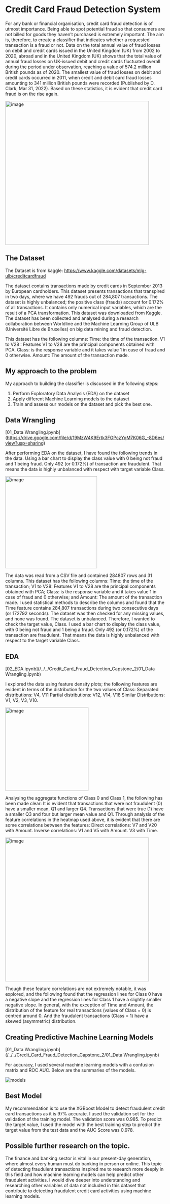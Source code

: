 # Credit Card Fraud Detection System
For any bank or financial organisation, credit card fraud detection is of utmost importance. Being able to spot potential fraud so that consumers are not billed for goods they haven’t purchased is extremely important. The aim is, therefore, to create a classifier that indicates whether a requested transaction is a fraud or not. Data on the total annual value of fraud losses on debit and credit cards issued in the United Kingdom (UK) from 2002 to 2020, abroad and in the United Kingdom (UK) shows that the total value of annual fraud losses on UK-issued debit and credit cards fluctuated overall during the period under observation, reaching a value of 574.2 million British pounds as of 2020. The smallest value of fraud losses on debit and credit cards occurred in 2011, when credit and debit card fraud losses amounting to 341 million British pounds were recorded (Published by D. Clark, Mar 31, 2022). Based on these statistics, it is evident that credit card fraud is on the rise again.

<img width="452" alt="image" src="https://user-images.githubusercontent.com/85933265/209000742-7b803cc1-32e2-4982-bde9-08910feb6693.png">

## The Dataset

The Dataset is from kaggle: https://www.kaggle.com/datasets/mlg-ulb/creditcardfraud 

The dataset contains transactions made by credit cards in September 2013 by European cardholders. This dataset presents transactions that transpired in two days, where we have 492 frauds out of 284,807 transactions. The dataset is highly unbalanced; the positive class (frauds) account for 0.172% of all transactions. It contains only numerical input variables, which are the result of a PCA transformation. This dataset was downloaded from Kaggle. The dataset has been collected and analysed during a research collaboration between Worldline and the Machine Learning Group of ULB (Université Libre de Bruxelles) on big data mining and fraud detection.

This dataset has the following columns: Time: the time of the transaction. V1 to V28 : Features V1 to V28 are the principal components obtained with PCA. Class: is the response variable and it takes value 1 in case of fraud and 0 otherwise. Amount: The amount of the transaction made.

## My approach to the problem
My approach to building the classifier is discussed in the following steps:

1.	Perform Exploratory Data Analysis (EDA) on the dataset
2.	Apply different Machine Learning models to the dataset
3.	Train and assess our models on the dataset and pick the best one.

## Data Wrangling


[01_Data Wrangling.ipynb] (https://drive.google.com/file/d/19MzW4K9Ertk3FGPczYqM7K06G_-8D6es/view?usp=sharing)

After performing EDA on the dataset, I have found the following trends in the data. 
Using a bar chart to display the class value with 0 being not fraud and 1 being fraud. Only 492 (or 0.172%) of transaction are fraudulent. That means the data is highly unbalanced with respect with target variable Class.

<img width="289" alt="image" src="https://user-images.githubusercontent.com/85933265/209001322-321c52f8-a23f-44da-a517-c4a66d033b7e.png">

The data was read from a CSV file and contained 284807 rows and 31 columns. This dataset has the following columns: Time: the time of the transaction; V1 to V28: Features V1 to V28 are the principal components obtained with PCA; Class: is the response variable and it takes value 1 in case of fraud and 0 otherwise; and Amount: The amount of the transaction made. I used statistical methods to describe the columns and found that the Time feature contains 284,807 transactions during two consecutive days (or 172792 seconds). The dataset was then checked for any missing values, and none was found. The dataset is unbalanced. Therefore, I wanted to check the target value, Class. I used a bar chart to display the class value, with 0 being not fraud and 1 being a fraud. Only 492 (or 0.172%) of the transaction are fraudulent. That means the data is highly unbalanced with respect to the target variable Class.

## EDA 

[02_EDA.ipynb](/../../Credit_Card_Fraud_Detection_Capstone_2/01_Data Wrangling.ipynb)

I explored the data using feature density plots; the following features are evident in terms of the distribution for the two values of Class: Separated distributions: V4, V11 Partial distributions: V12, V14, V18 Similar Distributions: V1, V2, V3, V10.

<img width="262" alt="image" src="https://user-images.githubusercontent.com/85933265/209001774-1bb0bc1f-3861-4618-b782-42ba11d66e09.png">

Analysing the aggregate functions of Class 0 and Class 1, the following has been made clear: It is evident that transactions that were not fraudulent (0) have a smaller mean, Q1 and larger Q4. Transactions that were true (1) have a smaller Q3 and four but larger mean value and Q1.
Through analysis of the feature correlations in the heatmap used above, it is evident that there are some correlations between the features: 
Direct correlations: V7 and V20 with Amount. 
Inverse correlations: V1 and V5 with Amount. V3 with Time. 

<img width="452" alt="image" src="https://user-images.githubusercontent.com/85933265/209001903-07b78164-e4d9-49b8-96fe-9b1a322d7978.png">

Though these feature correlations are not extremely notable, it was explored, and the following found that the regression lines for Class 0 have a negative slope and the regression lines for Class 1 have a slightly smaller negative slope. In general, with the exception of Time and Amount, the distribution of the feature for real transactions (values of Class = 0) is centred around 0. And the fraudulent transactions (Class = 1) have a skewed (asymmetric) distribution.

## Creating Predictive Machine Learning Models 

[01_Data Wrangling.ipynb](/../../Credit_Card_Fraud_Detection_Capstone_2/01_Data Wrangling.ipynb)

For accuracy, I used several machine learning models with a confusion matrix and ROC AUC. Below are the summaries of the models. 

![models](https://user-images.githubusercontent.com/85933265/209002351-6d98fff0-a89f-45d2-8d21-4768958106e7.png)

## Best Model 
My recommendation is to use the XGBoost Model to detect fraudulent credit card transactions as it is 97% accurate. I used the validation set for the validation of the training model. The validation score was 0.985. To predict the target value, I used the model with the best training step to predict the target value from the test data and the AUC Score was 0.978.

## Possible further research on the topic. 

The finance and banking sector is vital in our present-day generation, where almost every human must do banking in person or online. This topic of detecting fraudulent transactions inspired me to research more deeply in this field and how machine learning models can help predict other fraudulent activities. I would dive deeper into understanding and researching other variables of data not included in this dataset that contribute to detecting fraudulent credit card activities using machine learning models. 










